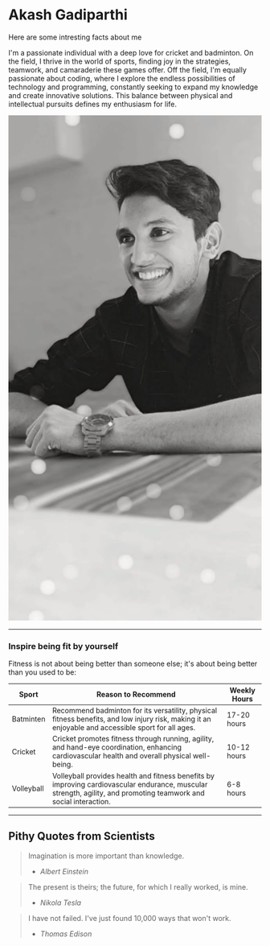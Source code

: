 # Akash Gadiparthi

Here are some intresting facts about me 

I'm a passionate individual with a deep love for cricket and badminton. On the field, I thrive in the world of sports, finding joy in the strategies, teamwork, and camaraderie these games offer. Off the field, I'm equally passionate about coding, where I explore the endless possibilities of technology and programming, constantly seeking to expand my knowledge and create innovative solutions. This balance between physical and intellectual pursuits defines my enthusiasm for life.

![Akash](Mypic.jpg)

---

### Inspire being fit by yourself

Fitness is not about being better than someone else; it's about being better than you used to be:

| Sport          |Reason to Recommend        | Weekly Hours      |
| -------- | -------------------- | -------- |
| Batminten    | Recommend badminton for its versatility, physical fitness benefits, and low injury risk, making it an enjoyable and accessible sport for all ages.   | 17-20 hours   |
| Cricket  | Cricket promotes fitness through running, agility, and hand-eye coordination, enhancing cardiovascular health and overall physical well-being.  | 10-12 hours  
|   Volleyball  | Volleyball provides health and fitness benefits by improving cardiovascular endurance, muscular strength, agility, and promoting teamwork and social interaction.  | 6-8 hours |
 
 ---
 ## Pithy Quotes from Scientists

 > Imagination is more important than knowledge.
 > - *Albert Einstein*

 > The present is theirs; the future, for which I really worked, is mine.
 > - *Nikola Tesla*

 > I have not failed. I've just found 10,000 ways that won't work.
 > - *Thomas Edison*
